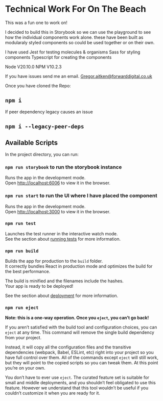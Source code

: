 # Technical Work For On The Beach

This was a fun one to work on!

I decided to build this in Storybook so we can use the playground to see how the individual components work alone.
these have been built as modularaly styled components so could be used together or on their own.

I have used Jest for testing molecules & organisms
Sass for styling components
Typescript for creating the components

Node V20.10.0
NPM V10.2.3

If you have issues send me an email. Gregor.aitken@forwarddigital.co.uk

Once you have cloned the Repo:

## `npm i`

If peer dependency legacy causes an issue
## `npm i --legacy-peer-deps`

## Available Scripts

In the project directory, you can run:

### `npm run storybook` to run the storybook instance

Runs the app in the development mode.\
Open [http://localhost:6006](http://localhost:6006) to view it in the browser.

### `npm run start` to run the UI where I have placed the component

Runs the app in the development mode.\
Open [http://localhost:3000](http://localhost:3000) to view it in the browser.


### `npm run test` 

Launches the test runner in the interactive watch mode.\
See the section about [running tests](https://facebook.github.io/create-react-app/docs/running-tests) for more information.

### `npm run build`

Builds the app for production to the `build` folder.\
It correctly bundles React in production mode and optimizes the build for the best performance.

The build is minified and the filenames include the hashes.\
Your app is ready to be deployed!

See the section about [deployment](https://facebook.github.io/create-react-app/docs/deployment) for more information.

### `npm run eject`

**Note: this is a one-way operation. Once you `eject`, you can’t go back!**

If you aren’t satisfied with the build tool and configuration choices, you can `eject` at any time. This command will remove the single build dependency from your project.

Instead, it will copy all the configuration files and the transitive dependencies (webpack, Babel, ESLint, etc) right into your project so you have full control over them. All of the commands except `eject` will still work, but they will point to the copied scripts so you can tweak them. At this point you’re on your own.

You don’t have to ever use `eject`. The curated feature set is suitable for small and middle deployments, and you shouldn’t feel obligated to use this feature. However we understand that this tool wouldn’t be useful if you couldn’t customize it when you are ready for it.
